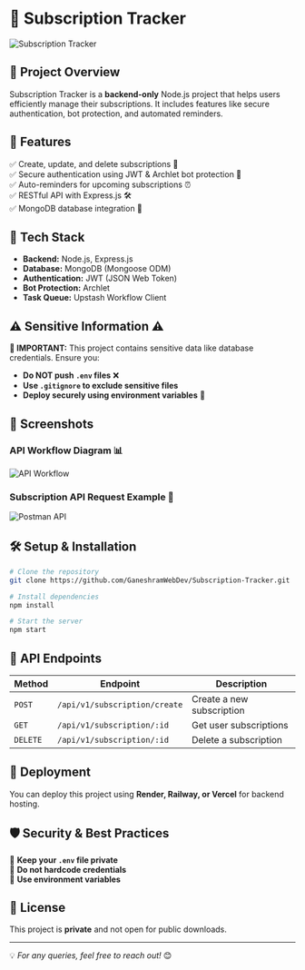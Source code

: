 # 🚀 **Subscription Tracker**

![Subscription Tracker](https://via.placeholder.com/800x400.png?text=Subscription+Tracker+App)

## 📌 **Project Overview**
Subscription Tracker is a **backend-only** Node.js project that helps users efficiently manage their subscriptions. It includes features like secure authentication, bot protection, and automated reminders.

## 🔑 **Features**
✅ Create, update, and delete subscriptions 📅  
✅ Secure authentication using JWT & Archlet bot protection 🤖  
✅ Auto-reminders for upcoming subscriptions ⏰  
✅ RESTful API with Express.js 🛠️  
✅ MongoDB database integration 📂  

## 🚧 **Tech Stack**
- **Backend:** Node.js, Express.js
- **Database:** MongoDB (Mongoose ODM)
- **Authentication:** JWT (JSON Web Token)
- **Bot Protection:** Archlet
- **Task Queue:** Upstash Workflow Client

## ⚠️ **Sensitive Information** ⚠️
**🔴 IMPORTANT:** This project contains sensitive data like database credentials. Ensure you:
- **Do NOT push `.env` files** ❌  
- **Use `.gitignore` to exclude sensitive files**  
- **Deploy securely using environment variables** 🔐  

## 📸 **Screenshots**
### API Workflow Diagram 📊
![API Workflow](https://via.placeholder.com/600x300.png?text=API+Workflow)

### Subscription API Request Example 📝
![Postman API](https://via.placeholder.com/600x300.png?text=Postman+Request)

## 🛠️ **Setup & Installation**
```sh
# Clone the repository
git clone https://github.com/GaneshramWebDev/Subscription-Tracker.git

# Install dependencies
npm install

# Start the server
npm start
```

## 🔗 **API Endpoints**
| Method | Endpoint | Description |
|--------|----------|-------------|
| `POST` | `/api/v1/subscription/create` | Create a new subscription |
| `GET` | `/api/v1/subscription/:id` | Get user subscriptions |
| `DELETE` | `/api/v1/subscription/:id` | Delete a subscription |

## 🚀 **Deployment**
You can deploy this project using **Render, Railway, or Vercel** for backend hosting.

## 🛡️ **Security & Best Practices**
🔹 **Keep your `.env` file private**  
🔹 **Do not hardcode credentials**  
🔹 **Use environment variables**  

## 📝 **License**
This project is **private** and not open for public downloads.

---
💡 *For any queries, feel free to reach out!* 😊

